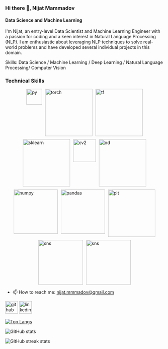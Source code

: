 ### Hi there 👋, Nijat Mammadov
#### Data Science and Machine Learning
I'm Nijat, an entry-level Data Scientist and Machine Learning Engineer with a passion for coding and a keen interest in Natural Language Processing (NLP). I am enthusiastic about leveraging NLP techniques to solve real-world problems and have developed several individual projects in this domain.

Skills: Data Science / Machine Learning / Deep Learning / Natural Language Processing/ Computer Vision


### Technical Skills

<div style="display: flex; justify-content: center; flex-wrap: wrap; gap: 10px;">

  <!-- Row 1 -->
  <img src="https://upload.wikimedia.org/wikipedia/commons/thumb/c/c3/Python-logo-notext.svg/800px-Python-logo-notext.svg.png" alt="py" width="50">


  
  <img src="https://github.com/user-attachments/assets/809bf0d1-6b08-4492-b704-01595254ebb0" alt="torch" width="150">
  <img src="https://github.com/user-attachments/assets/f8b17d83-b923-409f-81a6-8594844dc660" alt="tf" width="150">
  <img src="https://upload.wikimedia.org/wikipedia/commons/thumb/0/05/Scikit_learn_logo_small.svg/1200px-Scikit_learn_logo_small.svg.png" alt="sklearn" width="150">
  <img src="https://github.com/user-attachments/assets/5da95d38-3883-4799-9aa3-cbc03a565cc6" alt="cv2" width="72">
  

  <!-- Row 2 -->
  <img src="https://logos-world.net/wp-content/uploads/2020/09/Oracle-Symbol.png" alt="od" width="150">
  <img src="https://github.com/user-attachments/assets/673c4838-f2a7-4532-ae0e-7d9c0506463a" alt='numpy' width="140">
  <img src="https://github.com/user-attachments/assets/d8b6e0e6-be84-4f54-a0fb-db38f90afd6d" alt="pandas" width="140">
  <img src="https://github.com/user-attachments/assets/c7189c36-0f23-4605-bc20-d90d2a51f5c4" alt="plt" width="150">

  
  <img src="https://github.com/user-attachments/assets/7d74e2a4-45f4-4a4b-a9d3-c6dd30e04665" alt="sns" width="142">

  <img src="https://github.com/user-attachments/assets/d416e5a5-3b3a-4475-a013-d007ddbb5375" alt="sns" width="142">

</div>



<!-- ![image](https://github.com/user-attachments/assets/f8b17d83-b923-409f-81a6-8594844dc660) -->




- 📫 How to reach me: nijat.mmmadov@gmail.com 


[<img src='https://cdn.jsdelivr.net/npm/simple-icons@3.0.1/icons/github.svg' alt='github' height='40'>](https://github.com/nijatmammadov)  [<img src='https://cdn.jsdelivr.net/npm/simple-icons@3.0.1/icons/linkedin.svg' alt='linkedin' height='40'>](https://www.linkedin.com/in/https://www.linkedin.com/in/nijat-mammadov-09370022a//)  

[![Top Langs](https://github-readme-stats.vercel.app/api/top-langs/?username=nijatmammadov)](https://github.com/anuraghazra/github-readme-stats)

![GitHub stats](https://github-readme-stats.vercel.app/api?username=nijatmammadov&show_icons=true)  

![GitHub streak stats](https://streak-stats.demolab.com/?user=nijatmammadov)  





